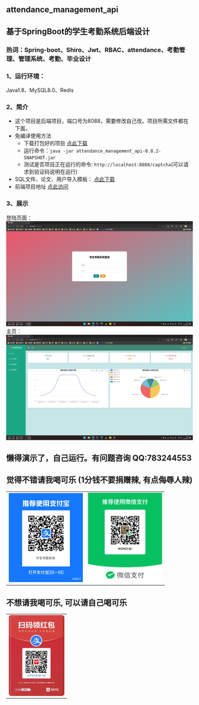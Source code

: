 ## attendance_management_api
## 基于SpringBoot的学生考勤系统后端设计
### 热词：Spring-boot、Shiro、Jwt、RBAC、attendance、考勤管理、管理系统、考勤、毕业设计

### 1、运行环境：
Java1.8、MySQL8.0、Redis <br>

### 2、简介
+ 这个项目是后端项目，端口号为8088，需要修改自己改。项目所需文件都在下面。<br>
+ 免编译使用方法
  + 下载打包好的项目 [点此下载](https://github.com/WongSilver/attendance_management_api/releases)
  + 运行命令：`java -jar attendance_management_api-0.0.2-SNAPSHOT.jar` <br>
  + 测试是否项目正在运行的命令: `http://localhost:8088/captcha`(可以请求到验证码说明在运行)
+ SQL文件、论文、用户导入模板： [点此下载](https://github.com/WongSilver/attendance_management_api/tree/master/src/main/resources/document)
+ 前端项目地址 [点此访问](https://github.com/WongSilver/attendance_management_vue)

### 3、展示
登陆页面：
<img src="src\main\resources\static\img\login.png">
主页：
<img src="src\main\resources\static\img\home.png">

## 懒得演示了，自己运行。有问题咨询 QQ:783244553
## 觉得不错请我喝可乐 (1分钱不要捐赠辣, 有点侮辱人辣)
<table>
    <tr>
        <td ><center> <img src="src\main\resources\static\img\alipay.jpg" width="200px"  alt="支付宝收款码"></center></td>
        <td ><center> <img src="src\main\resources\static\img\wechatpay.jpg"  width="200px" alt="微信收款码"></center></td>
    </tr>
</table>

## 不想请我喝可乐, 可以请自己喝可乐
<table>
    <tr>
        <td ><center> <img src="src\main\resources\static\img\alipay-award.jpg" width="150px"  alt="支付宝领红包"></center></td>
    </tr>
</table>

